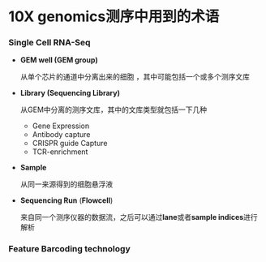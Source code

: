 # 10X genomics测序中用到的术语



### Single Cell RNA-Seq

- **GEM well (GEM group)**

  从单个芯片的通道中分离出来的细胞 ，其中可能包括一个或多个测序文库

- **Library (Sequencing Library)**

  从GEM中分离的测序文库，其中的文库类型就包括一下几种

  - Gene Expression
  - Antibody capture
  - CRISPR guide Capture
  - TCR-enrichment

- **Sample**

  从同一来源得到的细胞悬浮液

- **Sequencing Run** (**Flowcell**)

  来自同一个测序仪器的数据流，之后可以通过**lane**或者**sample indices**进行解析

### Feature Barcoding technology



















